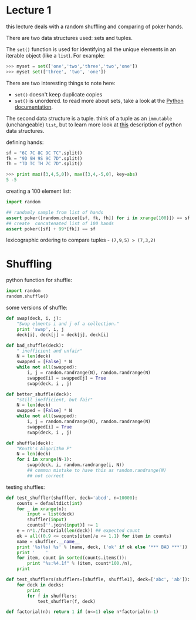 # Lecture 1 #

this lecture deals with a random shuffling and comparing of poker hands.  

There are two data structures used: sets and tuples.

The `set()` function is used for identifying all the unique elements in an iterable object (like a `list`). For example:  

```python
>>> myset = set(['one','two','three','two','one']) 
>>> myset set(['three', 'two', 'one'])
```

There are two interesting things to note here: 
- `set()` doesn't keep duplicate copies 
- `set()` is unordered. 
to read more about sets, take a look at the [Python documentation](http://docs.python.org/library/stdtypes.html#set).  

The second data structure is a tuple. think of a tuple as an `immutable` (unchangeable) `list`, but to learn more look at [this](http://docs.python.org/tutorial/datastructures.html#tuples-and-sequences) description of python data structures.  

defining hands:
```python
sf = "6C 7C 8C 9C TC".split() 
fk = "9D 9H 9S 9C 7D".split() 
fh = "TD TC TH 7C 7D".split()
```

```python
>>> print max([3,4,5,0]), max([3,4,-5,0], key=abs)
5 -5
```

creating a 100 element list:
```python
import random

## randomly sample from list of hands
assert poker([random.choice([sf, fk, fh]) for i in xrange(100)]) == sf
## create  concatenated list of 100 hands
assert poker([sf] + 99*[fk]) == sf
```

lexicographic ordering to compare tuples - `(7,9,5) > (7,3,2)`  

# Shuffling #

python function for shuffle:
```python
import random
random.shuffle()
```

some versions of shuffle:
```python
def swap(deck, i, j):
    "Swap elments i and j of a collection."
    print 'swap', i, j
    deck[i], deck[j] = deck[j], deck[i]

def bad_shuffle(deck):
    " inefficient and unfair"
    N = len(deck)
    swapped = [False] * N
    while not all(swapped):
        i, j = random.randrange(N), random.randrange(N)
        swapped[i] = swapped[j] = True
        swap(deck, i , j)

def better_shuffle(deck):
    "still inefficient, but fair"
    N = len(deck)
    swapped = [False] * N
    while not all(swapped):
        i, j = random.randrange(N), random.randrange(N)
        swapped[i] = True
        swap(deck, i , j)

def shuffle(deck):
    "Knuth's Algorithm P"
    N = len(deck)
    for i in xrange(N-1):
        swap(deck, i, random.randrange(i, N))
        ## common mistake to have this as random.randrange(N)
        ## not correct
```

testing shuffles:
```python
def test_shuffler(shuffler, deck='abcd', n=10000):
    counts = defaultdict(int)
    for _ in xrange(n):
        input = list(deck)
        shuffler(input)
        counts[''.join(input)] += 1
    e = n*1./factorial(len(deck)) ## expected count
    ok = all((0.9 <= counts[item]/e <= 1.1) for item in counts)
    name = shuffler.__name__
    print '%s(%s) %s' % (name, deck, ('ok' if ok else '*** BAD ***'))
    print '    '
    for item, count in sorted(counts.items()):
        print "%s:%4.1f" % (item, count*100./n),
    print

def test_shufflers(shufflers=[shuffle, shuffle1], deck=['abc', 'ab']):
    for deck in decks:
        print
        for f in shufflers:
            test_shuffler(f, deck)

def factorial(n): return 1 if (n<=1) else n*factorial(n-1)
```